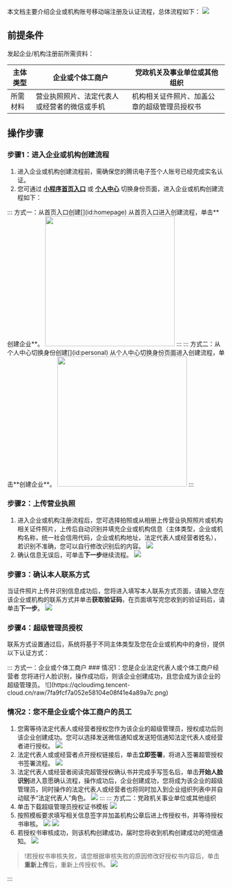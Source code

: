 本文档主要介绍企业或机构账号移动端注册及认证流程，总体流程如下：
![](https://qcloudimg.tencent-cloud.cn/raw/2a37a14aad358e33950afb092eb52fe8.png)
## 前提条件
发起企业/机构注册前所需资料：

|  主体类型   | 企业或个体工商户  |党政机关及事业单位或其他组织  |
|  ----  | ----  |----  |
| 所需材料  | 营业执照照片、法定代表人或经营者的微信或手机 |机构相关证件照片、加盖公章的超级管理员授权书|

## 操作步骤
### 步骤1：进入企业或机构创建流程
1. 进入企业或机构创建流程前，需确保您的腾讯电子签个人账号已经完成实名认证。
2. 您可通过 **[小程序首页入口](#homepage)** 或 **[个人中心](#personal)** 切换身份页面，进入企业或机构创建流程如下：
<dx-tabs>
::: 方式一：从首页入口创建[](id:homepage)
从首页入口进入创建流程，单击**创建企业**。
<img style="width:300px; max-width: inherit;" src="https://qcloudimg.tencent-cloud.cn/raw/f56558e72f0aa93cbd4e4ad293e06e38.png" />
:::
::: 	方式二：从个人中心切换身份创建[](id:personal)
从个人中心切换身份页面进入创建流程，单击**创建企业**。
<img style="width:300px; max-width: inherit;" src="https://qcloudimg.tencent-cloud.cn/raw/3c87735bf199f771f8d9d6a9fe0e1a57.png" />
:::
</dx-tabs>


### 步骤2：上传营业执照
1. 进入企业或机构注册流程后，您可选择拍照或从相册上传营业执照照片或机构相关证件照片，上传后自动识别并填充企业或机构信息（主体类型，企业或机构名称，统一社会信用代码，企业或机构地址，法定代表人或经营者姓名），若识别不准确，您可以自行修改识别后的内容。
![](https://qcloudimg.tencent-cloud.cn/raw/893f8efa01804641a21183b3eb71fc1f.png)
2. 确认信息无误后，可单击**下一步**继续流程。
![](https://qcloudimg.tencent-cloud.cn/raw/3541a5d5e38c7e0c8027f5bde409616e.png)

### 步骤3：确认本人联系方式
当证件照片上传并识别信息成功后，您将进入填写本人联系方式页面，请输入您在该企业或机构的联系方式并单击**获取验证码**，在页面填写完您收到的验证码后，请单击**下一步**。
![](https://qcloudimg.tencent-cloud.cn/raw/3048fd7b5fd5d9a9036952c089a49547.png)

### 步骤4：超级管理员授权
联系方式设置通过后，系统将基于不同主体类型及您在企业或机构中的身份，提供以下认证方式：

<dx-tabs>
::: 方式一：企业或个体工商户
### 情况1：您是企业法定代表人或个体工商户经营者
您将进行人脸识别，操作成功后，则该企业创建成功，且您会成为该企业的超级管理员。
![](https://qcloudimg.tencent-cloud.cn/raw/7fa9fcf7a052e58104e08f41e4a89a7c.png)

### 情况2：您不是企业或个体工商户的员工
1. 您需等待法定代表人或经营者授权您作为该企业的超级管理员，授权成功后则该企业创建成功。您可以选择发送微信通知或发送短信通知法定代表人或经营者进行授权。
![](https://qcloudimg.tencent-cloud.cn/raw/07894500c8a168a89ea7c047aa277f75.png)
2. 法定代表人或或经营者点开授权链接后，单击**立即签署**，将进入签署超管授权书签署流程。
![](https://qcloudimg.tencent-cloud.cn/raw/e662174a6735bea80c167e6ce10f289a.png)
3. 法定代表人或经营者阅读完超管授权确认书并完成手写签名后，单击**开始人脸识别**进入意愿确认流程，操作成功后，企业创建成功，您将成为该企业的超级管理员，同时操作的法定代表人或经营者也将同时加入到企业组织列表中并自动赋予“法定代表人”角色。
![](https://qcloudimg.tencent-cloud.cn/raw/e12a11a0dccc9faef85683476a2f677b.png)
:::
::: 方式二：党政机关事业单位或其他组织
1. 单击下载超级管理员授权证书模板
![](https://qcloudimg.tencent-cloud.cn/raw/46ac3911a40fc7f12e48c8d118e22d82.png)
2. 按照模板要求填写相关信息签字并加盖机构公章后进上传授权书，并等待授权书审核。
![](https://qcloudimg.tencent-cloud.cn/raw/ef118295c9012d2ade22e375eb893834.png)
![](https://qcloudimg.tencent-cloud.cn/raw/bad56d21b8959e79e5c7426357072451.png)
3. 若授权书审核成功，则该机构创建成功，届时您将收到机构创建成功的短信通知。
![](https://qcloudimg.tencent-cloud.cn/raw/b53828edc327fab3f19ea3455ab86e97.png)
>!若授权书审核失败，请您根据审核失败的原因修改好授权书内容后，单击**重新上传**后，重新上传授权书。
![](https://qcloudimg.tencent-cloud.cn/raw/6b3550887c24d0d32578e4c0144ca7e9.png)

:::
</dx-tabs>
